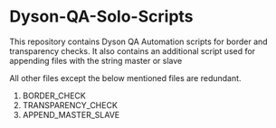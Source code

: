 # Dyson-QA-Solo-Scripts
This repository contains Dyson QA Automation scripts for border and transparency checks. It also contains an additional script used for appending files with the string master or slave

All other files except the below mentioned files are redundant.
1) BORDER_CHECK
2) TRANSPARENCY_CHECK
3) APPEND_MASTER_SLAVE
